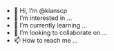 - 👋 Hi, I’m @kianscp
- 👀 I’m interested in ...
- 🌱 I’m currently learning ...
- 💞️ I’m looking to collaborate on ...
- 📫 How to reach me ...

<!---
kianscp/kianscp is a ✨ special ✨ repository because its `README.md` (this file) appears on your GitHub profile.
You can click the Preview link to take a look at your changes.
--->

